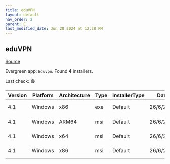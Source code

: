 ```yaml
---
title: eduVPN
layout: default
nav_order: 2
parent: E
last_modified_date: Jun 28 2024 at 12:28 PM
---
```


## eduVPN

[Source](https://app.eduvpn.org/)

Evergreen app: `Eduvpn`. Found **4** installers.

Last check: 🟢

| Version | Platform | Architecture | Type | InstallerType | Date      | Size     | URI                                                                                                                                                                    |
| ------- | -------- | ------------ | ---- | ------------- | --------- | -------- | ---------------------------------------------------------------------------------------------------------------------------------------------------------------------- |
| 4.1     | Windows  | x86          | exe  | Default       | 26/6/2024 | 33311016 | [https://github.com/Amebis/eduVPN/releases/download/4.1/eduVPNClient_4.1.exe](https://github.com/Amebis/eduVPN/releases/download/4.1/eduVPNClient_4.1.exe)             |
| 4.1     | Windows  | ARM64        | msi  | Default       | 26/6/2024 | 11538432 | [https://github.com/Amebis/eduVPN/releases/download/4.1/eduVPNClient_4.1_ARM64.msi](https://github.com/Amebis/eduVPN/releases/download/4.1/eduVPNClient_4.1_ARM64.msi) |
| 4.1     | Windows  | x64          | msi  | Default       | 26/6/2024 | 12234752 | [https://github.com/Amebis/eduVPN/releases/download/4.1/eduVPNClient_4.1_x64.msi](https://github.com/Amebis/eduVPN/releases/download/4.1/eduVPNClient_4.1_x64.msi)     |
| 4.1     | Windows  | x86          | msi  | Default       | 26/6/2024 | 11337728 | [https://github.com/Amebis/eduVPN/releases/download/4.1/eduVPNClient_4.1_x86.msi](https://github.com/Amebis/eduVPN/releases/download/4.1/eduVPNClient_4.1_x86.msi)     |
